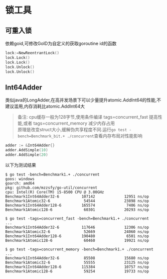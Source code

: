 # 锁工具

## 可重入锁

依赖goid,可修改GoID为自定义的获取goroutine id的函数

```go
lock:=NewReentrantLock()
lock.Lock()
lock.Lock()
lock.Unlock()
lock.Unlock()
```

## Int64Adder

类似java的LongAdder,在高并发场景下可以少量提升atomic.AddInt64的性能,不建议滥用,内存消耗比atomic.AddInt64大
> 备注: cpu缓存一般为128字节,使用条件编译 tags=concurrent_fast 提高性能,或者 tags=concurrent_memory 减少内存占用  
> 原理是改变struct大小,缓解伪共享程度不同.运行`go test -bench=Benchmark_bit.+ ./concurrent`查看内存布局对性能影响

```go
adder := &Int64Adder{}
adder.AddSimple(10)
adder.AddSimple(20)
```

以下为测试结果

```shell
$ go test -bench=Benchmark1.+ ./concurrent
goos: windows
goarch: amd64                               
pkg: github.com/mzzsfy/go-util/concurrent   
cpu: Intel(R) Core(TM) i5-8500 CPU @ 3.00GHz
Benchmark1Int64Adder32-6          107142             12951 ns/op
Benchmark1Atomic32-6               54544             23898 ns/op
Benchmark1Int64Adder128-6         165574              7406 ns/op
Benchmark1Atomic128-6              60301             20293 ns/op

$ go test -tags=concurrent_fast -bench=Benchmark1.+ ./concurrent
...
Benchmark1Int64Adder32-6          117646             12306 ns/op
Benchmark1Atomic32-6               52669             24060 ns/op
Benchmark1Int64Adder128-6         190480              6501 ns/op
Benchmark1Atomic128-6              60460             19921 ns/op

$ go test -tags=concurrent_memory -bench=Benchmark1.+ ./concurrent
...
Benchmark1Int64Adder32-6           85508             15680 ns/op
Benchmark1Atomic32-6               55555             23125 ns/op
Benchmark1Int64Adder128-6         115384             10757 ns/op
Benchmark1Atomic128-6              59254             19733 ns/op
```